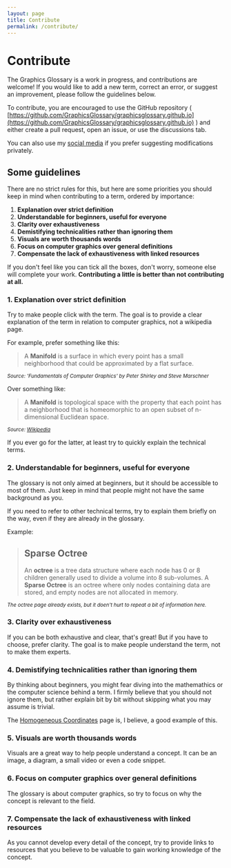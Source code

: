 ```yaml
---
layout: page
title: Contribute
permalink: /contribute/
---
```


# Contribute

The Graphics Glossary is a work in progress, and contributions are welcome! If you would like to add a new term, correct an error, or suggest an improvement, please follow the guidelines below.

To contribute, you are encouraged to use the GitHub repository ( [https://github.com/GraphicsGlossary/graphicsglossary.github.io](https://github.com/GraphicsGlossary/graphicsglossary.github.io) ) and either create a pull request, open an issue, or use the discussions tab.

You can also use my [social media](https://x.com/Miolith_) if you prefer suggesting modifications privately.

## Some guidelines

There are no strict rules for this, but here are some priorities you should keep in mind when contributing to a term, ordered by importance:
1. **Explanation over strict definition**
2. **Understandable for beginners, useful for everyone**
3. **Clarity over exhaustiveness**
4. **Demistifying technicalities rather than ignoring them**
4. **Visuals are worth thousands words**
5. **Focus on computer graphics over general definitions**
6. **Compensate the lack of exhaustiveness with linked resources**

If you don't feel like you can tick all the boxes, don't worry, someone else will complete your work. **Contributing a little is better than not contributing at all.**

### 1. Explanation over strict definition

Try to make people click with the term. The goal is to provide a clear explanation of the term in relation to computer graphics, not a wikipedia page.

For example, prefer something like this:

>A **Manifold** is a surface in which every point has a small neighborhood that could be approximated by a flat surface. 

<small>*Source: 'Fundamentals of Computer Graphics' by Peter Shirley and Steve Marschner*</small>

Over something like:

>A **Manifold** is topological space with the property that each point has a neighborhood that is homeomorphic to an open subset of n-dimensional Euclidean space.

<small>*Source: [Wikipedia](https://en.wikipedia.org/wiki/Manifold)*</small>

If you ever go for the latter, at least try to quickly explain the technical terms.

### 2. Understandable for beginners, useful for everyone

The glossary is not only aimed at beginners, but it should be accessible to most of them. Just keep in mind that people might not have the same background as you.

If you need to refer to other technical terms, try to explain them briefly on the way, even if they are already in the glossary.

Example:

>## Sparse Octree
>An **octree** is a tree data structure where each node has 0 or 8 children generally used to divide a volume into 8 sub-volumes. A **Sparse Octree** is an octree where only nodes containing data are stored, and empty nodes are not allocated in memory.

<small>*The octree page already exists, but it doen't hurt to repeat a bit of information here.*</small>


### 3. Clarity over exhaustiveness

If you can be both exhaustive and clear, that's great! But if you have to choose, prefer clarity. The goal is to make people understand the term, not to make them experts.

### 4. Demistifying technicalities rather than ignoring them

By thinking about beginners, you might fear diving into the mathemathics or the computer science behind a term. I firmly believe that you should not ignore them, but rather explain bit by bit without skipping what you may assume is trivial.

The [Homogeneous Coordinates](/homogeneous-coordinates/) page is, I believe, a good example of this.

### 5. Visuals are worth thousands words

Visuals are a great way to help people understand a concept. It can be an image, a diagram, a small video or even a code snippet.

### 6. Focus on computer graphics over general definitions

The glossary is about computer graphics, so try to focus on why the concept is relevant to the field.

### 7. Compensate the lack of exhaustiveness with linked resources

As you cannot develop every detail of the concept, try to provide links to resources that you believe to be valuable to gain working knowledge of the concept.
